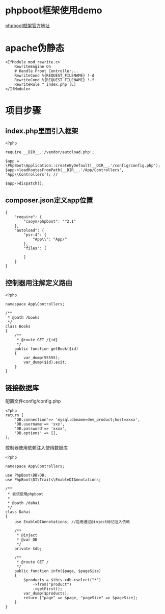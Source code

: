 # phpboot框架使用demo

[phpboot框架官方地址](https://phpboot.readthedocs.io/zh/latest/)

# apache伪静态
```$xslt
<IfModule mod_rewrite.c>
    RewriteEngine On
    # Handle Front Controller...
    RewriteCond %{REQUEST_FILENAME} !-d
    RewriteCond %{REQUEST_FILENAME} !-f
    RewriteRule ^ index.php [L]
</IfModule>
```

# 项目步骤

## index.php里面引入框架
```$xslt
<?php

require __DIR__.'/vendor/autoload.php';

$app = \PhpBoot\Application::createByDefault(__DIR__.'/config/config.php');
$app->loadRoutesFromPath(__DIR__.'/App/Controllers', 'App\\Controllers'); //

$app->dispatch();

```

## composer.json定义app位置
```$xslt
{
    "require": {
        "caoym/phpboot": "^2.1"
    },
    "autoload": {
        "psr-4": {
            "App\\": "App/"
        },
        "files": [

        ]
    }
}
```

## 控制器用注解定义路由
```$xslt
<?php

namespace App\Controllers;

/**
 * @path /books
 */
class Books
{
    /**
     * @route GET /{id}
     */
    public function getBook($id)
    {
        var_dump(55555);
        var_dump($id);exit;
    }
}
```
## 链接数据库
配置文件config/config.php
```$xslt
<?php
return [
    'DB.connection'=> 'mysql:dbname=dev_product;host=xxxx',
    'DB.username'=> 'xxx',
    'DB.password'=> 'xxxx',
    'DB.options' => [],
];
```
控制器使用依赖注入使用数据库
```$xslt
<?php

namespace App\Controllers;

use PhpBoot\DB\DB;
use PhpBoot\DI\Traits\EnableDIAnnotations;

/**
 * 尝试使用phpboot
 *
 * @path /dahai
 */
class Dahai
{
    use EnableDIAnnotations; //启用通过@inject标记注入依赖

    /**
     * @inject
     * @var DB
     */
    private $db;

    /**
     * @route GET /
     */
    public function info($page, $pageSize)
    {
        $products = $this->db->select("*")
            ->from("product")
            ->getFirst();
        var_dump($products);
        return ["page" => $page, "pageSize" => $pageSize];
    }
}
```

